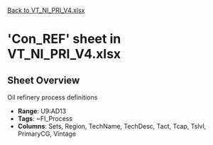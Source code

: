 [Back to VT_NI_PRI_V4.xlsx](README.md)

# 'Con_REF' sheet in VT_NI_PRI_V4.xlsx

## Sheet Overview

Oil refinery process definitions

- **Range**: U9:AD13
- **Tags**: ~FI_Process
- **Columns**: Sets, Region, TechName, TechDesc, Tact, Tcap, Tslvl, PrimaryCG, Vintage


